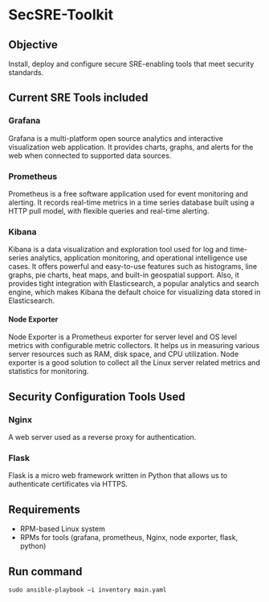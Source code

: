 # SecSRE-Toolkit

## Objective

Install, deploy and configure secure SRE-enabling tools that meet security standards. 

## Current SRE Tools included

### Grafana 
Grafana is a multi-platform open source analytics and interactive visualization web application. It provides charts, graphs, and alerts for the web when connected to supported data sources. 

### Prometheus

Prometheus is a free software application used for event monitoring and alerting. It records real-time metrics in a time series database built using a HTTP pull model, with flexible queries and real-time alerting.

### Kibana

Kibana is a data visualization and exploration tool used for log and time-series analytics, application monitoring, and operational intelligence use cases. It offers powerful and easy-to-use features such as histograms, line graphs, pie charts, heat maps, and built-in geospatial support. Also, it provides tight integration with Elasticsearch, a popular analytics and search engine, which makes Kibana the default choice for visualizing data stored in Elasticsearch.

#### Node Exporter

Node Exporter is a Prometheus exporter for server level and OS level metrics with configurable metric collectors. It helps us in measuring various server resources such as RAM, disk space, and CPU utilization. Node exporter is a good solution to collect all the Linux server related metrics and statistics for monitoring.

## Security Configuration Tools Used

### Nginx

A web server used as a reverse proxy for authentication.

### Flask

Flask is a micro web framework written in Python that allows us to authenticate certificates via HTTPS.

## Requirements
* 	RPM-based Linux system
* 	RPMs for tools (grafana, prometheus, Nginx, node exporter, flask, python)

## Run command
`sudo ansible-playbook –i inventory main.yaml`
